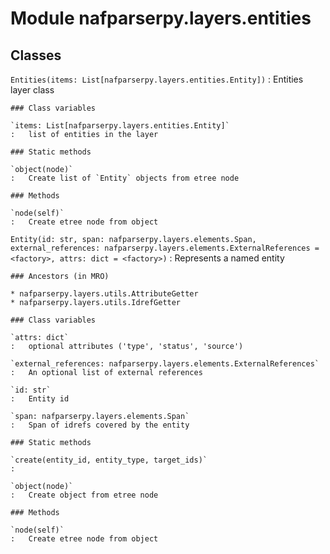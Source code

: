 Module nafparserpy.layers.entities
==================================

Classes
-------

`Entities(items: List[nafparserpy.layers.entities.Entity])`
:   Entities layer class

    ### Class variables

    `items: List[nafparserpy.layers.entities.Entity]`
    :   list of entities in the layer

    ### Static methods

    `object(node)`
    :   Create list of `Entity` objects from etree node

    ### Methods

    `node(self)`
    :   Create etree node from object

`Entity(id: str, span: nafparserpy.layers.elements.Span, external_references: nafparserpy.layers.elements.ExternalReferences = <factory>, attrs: dict = <factory>)`
:   Represents a named entity

    ### Ancestors (in MRO)

    * nafparserpy.layers.utils.AttributeGetter
    * nafparserpy.layers.utils.IdrefGetter

    ### Class variables

    `attrs: dict`
    :   optional attributes ('type', 'status', 'source')

    `external_references: nafparserpy.layers.elements.ExternalReferences`
    :   An optional list of external references

    `id: str`
    :   Entity id

    `span: nafparserpy.layers.elements.Span`
    :   Span of idrefs covered by the entity

    ### Static methods

    `create(entity_id, entity_type, target_ids)`
    :

    `object(node)`
    :   Create object from etree node

    ### Methods

    `node(self)`
    :   Create etree node from object